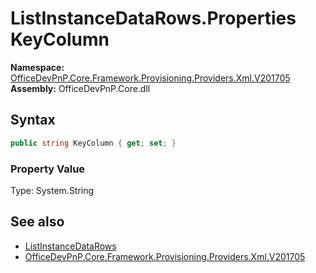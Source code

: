 # ListInstanceDataRows.Properties KeyColumn
  

**Namespace:** [OfficeDevPnP.Core.Framework.Provisioning.Providers.Xml.V201705](OfficeDevPnP.Core.Framework.Provisioning.Providers.Xml.V201705.md)  
**Assembly:** OfficeDevPnP.Core.dll  
## Syntax
```C#
public string KeyColumn { get; set; }
```

### Property Value
Type: System.String  

## See also
- [ListInstanceDataRows](OfficeDevPnP.Core.Framework.Provisioning.Providers.Xml.V201705.ListInstanceDataRows.md) 
- [OfficeDevPnP.Core.Framework.Provisioning.Providers.Xml.V201705](OfficeDevPnP.Core.Framework.Provisioning.Providers.Xml.V201705.md) 
